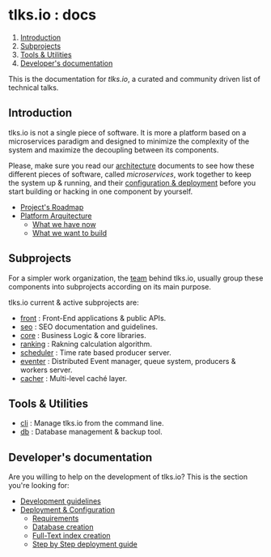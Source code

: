 # tlks.io : docs

1. [Introduction](#introduction)
2. [Subprojects](#subprojects)
3. [Tools & Utilities](#tools-utilities)
4. [Developer's documentation](#developers-documentation)

This is the documentation for *tlks.io*, a curated and community driven list
of technical talks.

## Introduction

tlks.io is not a single piece of software. It is more a platform based on a
microservices paradigm and designed to minimize the complexity of the system
and maximize the decoupling between its components.

Please, make sure you read our [architecture](architecture/architecture.md) documents
to see how these different pieces of software, called *microservices*, work
together to keep the system up & running, and their
[configuration & deployment](developers/deploy.md) before you start building or hacking
in one component by yourself.

* [Project's Roadmap](roadmap.md)
* [Platform Arquitecture](architecture/architecture.md)
    * [What we have now](architecture/architecture.md#what-we-have-now)
    * [What we want to build](architecture/architecture.md#what-we-want-to-build)

## Subprojects

For a simpler work organization, the [team](http://tlks.io/about) behind
tlks.io, usually group these components into subprojects according on its
main purpose.

tlks.io current & active subprojects are:

* [front](subprojects/front.md) : Front-End applications & public APIs.
* [seo](subprojects/seo.md) :  SEO documentation and guidelines.
* [core](subprojects/core.md) : Business Logic & core libraries.
* [ranking](subprojects/ranking.md) : Rakning calculation algorithm.
* [scheduler](subprojects/scheduler.md) : Time rate based producer server.
* [eventer](subprojects/eventer.md) : Distributed Event manager, queue system,
  producers & workers server.
* [cacher](subprojects/cacher.md) : Multi-level caché layer.

## Tools & Utilities

* [cli](tools/cli.md) : Manage tlks.io from the command line.
* [db](tools/db.md) : Database management & backup tool.

## Developer's documentation

Are you willing to help on the development of tlks.io? This is the section
you're looking for:

* [Development guidelines](developers/guidelines.md)
* [Deployment & Configuration](developers/deploy.md)
    * [Requirements](developers/deploy.md#requirements)
    * [Database creation](developers/deploy.md#database-creation)
    * [Full-Text index creation](developers/deploy.md#full-text-index-creation)
    * [Step by Step deployment guide](developers/deploy.md#step-by-step-deployment-guide)
